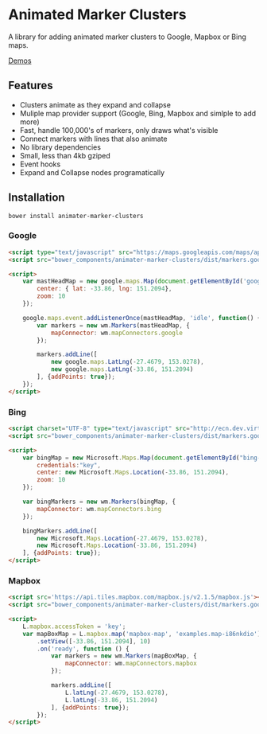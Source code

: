 # Animated Marker Clusters

A library for adding animated marker clusters to Google, Mapbox or Bing maps.

[Demos](http://wearymonkey.github.io/animated-marker-clusters/)

## Features

* Clusters animate as they expand and collapse
* Muliple map provider support (Google, Bing, Mapbox and simlple to add more)
* Fast, handle 100,000's of markers, only draws what's visible
* Connect markers with lines that also animate
* No library dependencies
* Small,  less than 4kb gziped
* Event hooks
* Expand and Collapse nodes programatically

## Installation

```
bower install animater-marker-clusters
```

### Google

```html
<script type="text/javascript" src="https://maps.googleapis.com/maps/api/js?key=<key>"> </script>
<script src="bower_components/animater-marker-clusters/dist/markers.google.com"></script>

<script>
    var mastHeadMap = new google.maps.Map(document.getElementById('google-map'), {
        center: { lat: -33.86, lng: 151.2094},
        zoom: 10
    });

    google.maps.event.addListenerOnce(mastHeadMap, 'idle', function() {
        var markers = new wm.Markers(mastHeadMap, {
            mapConnector: wm.mapConnectors.google
        });

        markers.addLine([
            new google.maps.LatLng(-27.4679, 153.0278),
            new google.maps.LatLng(-33.86, 151.2094)
        ], {addPoints: true});
    });
</script>

```


### Bing
```html
<script charset="UTF-8" type="text/javascript" src="http://ecn.dev.virtualearth.net/mapcontrol/mapcontrol.ashx?v=7.0"></script>
<script src="bower_components/animater-marker-clusters/dist/markers.google.com"></script>

<script>
    var bingMap = new Microsoft.Maps.Map(document.getElementById("bing-map"), {
        credentials:"key",
        center: new Microsoft.Maps.Location(-33.86, 151.2094),
        zoom: 10
    });

    var bingMarkers = new wm.Markers(bingMap, {
        mapConnector: wm.mapConnectors.bing
    });

    bingMarkers.addLine([
        new Microsoft.Maps.Location(-27.4679, 153.0278),
        new Microsoft.Maps.Location(-33.86, 151.2094)
    ], {addPoints: true});
</script>
```

### Mapbox

```html
<script src='https://api.tiles.mapbox.com/mapbox.js/v2.1.5/mapbox.js'></script>
<script src="bower_components/animater-marker-clusters/dist/markers.google.com"></script>

<script>
    L.mapbox.accessToken = 'key';
    var mapBoxMap = L.mapbox.map('mapbox-map', 'examples.map-i86nkdio')
        .setView([-33.86, 151.2094], 10)
        .on('ready', function () {
            var markers = new wm.Markers(mapBoxMap, {
                mapConnector: wm.mapConnectors.mapbox
            });

            markers.addLine([
                L.latLng(-27.4679, 153.0278),
                L.latLng(-33.86, 151.2094)
            ], {addPoints: true});
        });
</script>
```